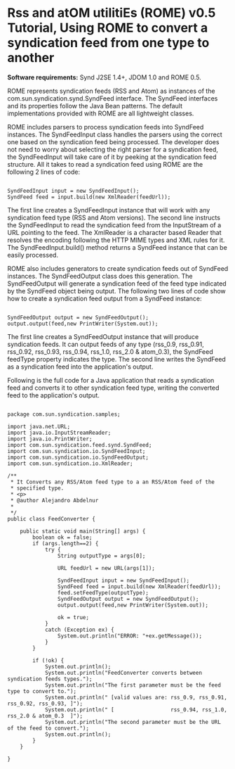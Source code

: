 # Rss and atOM utilitiEs (ROME) v0.5 Tutorial, Using ROME to convert a syndication feed from one type to another


**Software requirements:** Synd J2SE 1.4\+, JDOM 1.0 and ROME 0.5.



ROME represents syndication feeds (RSS and Atom) as instances of the com.sun.syndication.synd.SyndFeed interface. The SyndFeed interfaces and its properties follow the Java Bean patterns. The default implementations provided with ROME are all lightweight classes.



ROME includes parsers to process syndication feeds into SyndFeed instances. The SyndFeedInput class handles the parsers using the correct one based on the syndication feed being processed. The developer does not need to worry about selecting the right parser for a syndication feed, the SyndFeedInput will take care of it by peeking at the syndication feed structure. All it takes to read a syndication feed using ROME are the following 2 lines of code:



```

SyndFeedInput input = new SyndFeedInput();
SyndFeed feed = input.build(new XmlReader(feedUrl));

```


The first line creates a SyndFeedInput instance that will work with any syndication feed type (RSS and Atom versions). The second line instructs the SyndFeedInput to read the syndication feed from the InputStream of a URL pointing to the feed. The XmlReader is a character based Reader that resolves the encoding following the HTTP MIME types and XML rules for it. The SyndFeedInput.build() method returns a SyndFeed instance that can be easily processed.



ROME also includes generators to create syndication feeds out of SyndFeed instances. The SyndFeedOutput class does this generation. The SyndFeedOutput will generate a syndication feed of the feed type indicated by the SyndFeed object being output. The following two lines of code show how to create a syndication feed output from a SyndFeed instance:



```

SyndFeedOutput output = new SyndFeedOutput();
output.output(feed,new PrintWriter(System.out));

```


The first line creates a SyndFeedOutput instance that will produce syndication feeds. It can output feeds of any type (rss\_0.9, rss\_0.91, rss\_0.92, rss\_0.93, rss\_0.94, rss\_1.0, rss\_2.0 & atom\_0.3), the SyndFeed feedType property indicates the type. The second line writes the SyndFeed as a syndication feed into the application's output.



Following is the full code for a Java application that reads a syndication feed and converts it to other syndication feed type, writing the converted feed to the application's output.



```

package com.sun.syndication.samples;

import java.net.URL;
import java.io.InputStreamReader;
import java.io.PrintWriter;
import com.sun.syndication.feed.synd.SyndFeed;
import com.sun.syndication.io.SyndFeedInput;
import com.sun.syndication.io.SyndFeedOutput;
import com.sun.syndication.io.XmlReader;

/**
 * It Converts any RSS/Atom feed type to a an RSS/Atom feed of the
 * specified type.
 * <p>
 * @author Alejandro Abdelnur
 *
 */
public class FeedConverter {

    public static void main(String[] args) {
        boolean ok = false;
        if (args.length==2) {
            try {
                String outputType = args[0];

                URL feedUrl = new URL(args[1]);

                SyndFeedInput input = new SyndFeedInput();
                SyndFeed feed = input.build(new XmlReader(feedUrl));
                feed.setFeedType(outputType);
                SyndFeedOutput output = new SyndFeedOutput();
                output.output(feed,new PrintWriter(System.out));

                ok = true;
            }
            catch (Exception ex) {
                System.out.println("ERROR: "+ex.getMessage());
            }
        }

        if (!ok) {
            System.out.println();
            System.out.println("FeedConverter converts between syndication feeds types.");
            System.out.println("The first parameter must be the feed type to convert to.");
            System.out.println(" [valid values are: rss_0.9, rss_0.91, rss_0.92, rss_0.93, ]");
            System.out.println(" [                  rss_0.94, rss_1.0, rss_2.0 & atom_0.3  ]");
            System.out.println("The second parameter must be the URL of the feed to convert.");
            System.out.println();
        }
    }

}

```
